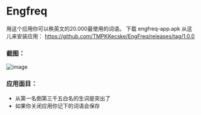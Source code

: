 # Engfreq
用这个应用你可以秩英文的20.000最使用的词语。
下载 engfreq-app.apk 从这儿来安装应用： 
https://github.com/TMPKKecske/EngFreq/releases/tag/1.0.0
### 截图：
![image](https://github.com/TMPKKecske/EngFreq/assets/60364668/1bf2fdfb-0568-4574-bafc-5a0313461462)
### 应用面目：
- 从第一名倒第三千五白名的生词是突出了
- 如果你关闭应用你记下的词语会保存
